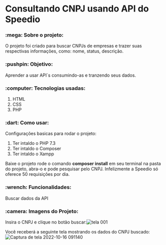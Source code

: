 # Consultando CNPJ usando API do Speedio

<h3>:mega: Sobre o projeto: </h3>
O projeto foi criado para buscar CNPJs de empresas e trazer suas respectivas informações, como: nome, status, descrição.

<h3>:pushpin: Objetivo: </h3>
Aprender a usar API´s consumindo-as e tranzendo seus dados.

<h3>:computer: Tecnologias usadas: </h3>
<ol>
  <li>HTML</li>
  <li>CSS</li>
  <li>PHP</li>
</ol>


<h3>:dart: Como usar:</h3>
Configurações basicas para rodar o projeto:
<ol>
  <li>Ter intaldo o PHP 7.3</li>
  <li>Ter intaldo o Composer</li>
  <li>Ter intaldo o Xampp</li>
</ol>

Baixe o projeto rode o comando <b>composer install</b> em seu terminal na pasta do projeto,
abra-o e pode pesquisar pelo CNPJ. Infelizmente a Speedio só oferece 50 requisições por dia.

<h3>:wrench: Funcionalidades: </h3>
Buscar dados da API

<h3>:camera: Imagens do Projeto:</h3>

Insira o CNPJ e clique no botão buscar:![tela 001](https://user-images.githubusercontent.com/65027607/187443691-f3e946bc-0840-4731-90be-f6d0872434e2.png)


Você receberá a seguinte tela mostrando os dados do CNPJ buscado:
![Captura de tela 2022-10-16 091140](https://user-images.githubusercontent.com/65027607/196034906-b5b3e795-45cb-43aa-b0a5-57fe08345ecb.png)


